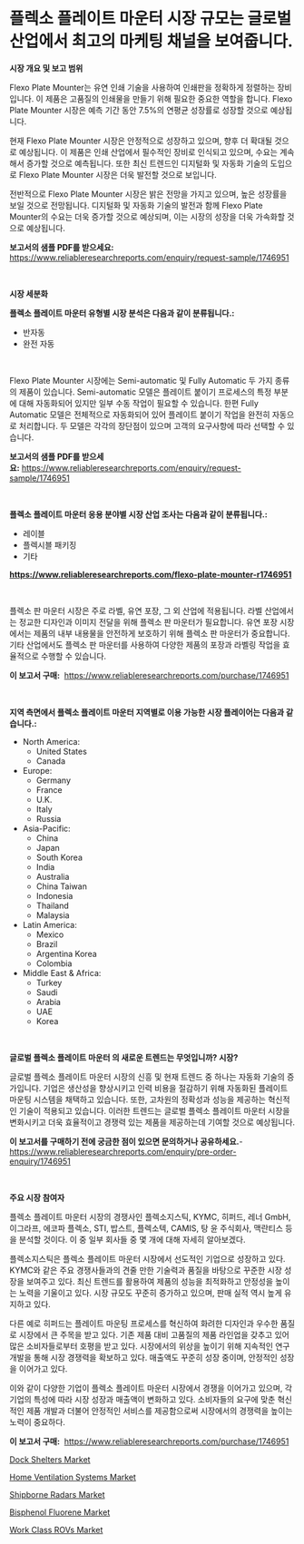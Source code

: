 <p><h1>플렉소 플레이트 마운터 시장 규모는 글로벌 산업에서 최고의 마케팅 채널을 보여줍니다.</h1></p><p><strong>시장 개요 및 보고 범위</strong></p>
<p><p>Flexo Plate Mounter는 유연 인쇄 기술을 사용하여 인쇄판을 정확하게 정렬하는 장비입니다. 이 제품은 고품질의 인쇄물을 만들기 위해 필요한 중요한 역할을 합니다. Flexo Plate Mounter 시장은 예측 기간 동안 7.5%의 연평균 성장률로 성장할 것으로 예상됩니다.</p><p>현재 Flexo Plate Mounter 시장은 안정적으로 성장하고 있으며, 향후 더 확대될 것으로 예상됩니다. 이 제품은 인쇄 산업에서 필수적인 장비로 인식되고 있으며, 수요는 계속해서 증가할 것으로 예측됩니다. 또한 최신 트렌드인 디지털화 및 자동화 기술의 도입으로 Flexo Plate Mounter 시장은 더욱 발전할 것으로 보입니다.</p><p>전반적으로 Flexo Plate Mounter 시장은 밝은 전망을 가지고 있으며, 높은 성장률을 보일 것으로 전망됩니다. 디지털화 및 자동화 기술의 발전과 함께 Flexo Plate Mounter의 수요는 더욱 증가할 것으로 예상되며, 이는 시장의 성장을 더욱 가속화할 것으로 예상됩니다.</p></p>
<p><strong>보고서의 샘플 PDF를 받으세요:</strong> <a href="https://www.reliableresearchreports.com/enquiry/request-sample/1746951">https://www.reliableresearchreports.com/enquiry/request-sample/1746951</a></p>
<p>&nbsp;</p>
<p><strong>시장 세분화</strong></p>
<p><strong>플렉소 플레이트 마운터 유형별 시장 분석은 다음과 같이 분류됩니다.:</strong></p>
<p><ul><li>반자동</li><li>완전 자동</li></ul></p>
<p>&nbsp;</p>
<p><p>Flexo Plate Mounter 시장에는 Semi-automatic 및 Fully Automatic 두 가지 종류의 제품이 있습니다. Semi-automatic 모델은 플레이트 붙이기 프로세스의 특정 부분에 대해 자동화되어 있지만 일부 수동 작업이 필요할 수 있습니다. 한편 Fully Automatic 모델은 전체적으로 자동화되어 있어 플레이트 붙이기 작업을 완전히 자동으로 처리합니다. 두 모델은 각각의 장단점이 있으며 고객의 요구사항에 따라 선택할 수 있습니다.</p></p>
<p><strong>보고서의 샘플 PDF를 받으세요:</strong>&nbsp;<a href="https://www.reliableresearchreports.com/enquiry/request-sample/1746951">https://www.reliableresearchreports.com/enquiry/request-sample/1746951</a></p>
<p>&nbsp;</p>
<p><strong> 플렉소 플레이트 마운터 응용 분야별 시장 산업 조사는 다음과 같이 분류됩니다.:</strong></p>
<p><ul><li>레이블</li><li>플렉시블 패키징</li><li>기타</li></ul></p>
<p><strong><a href="https://www.reliableresearchreports.com/flexo-plate-mounter-r1746951">https://www.reliableresearchreports.com/flexo-plate-mounter-r1746951</a></strong></p>
<p>&nbsp;</p>
<p><p>플렉소 판 마운터 시장은 주로 라벨, 유연 포장, 그 외 산업에 적용됩니다. 라벨 산업에서는 정교한 디자인과 이미지 전달을 위해 플렉소 판 마운터가 필요합니다. 유연 포장 시장에서는 제품의 내부 내용물을 안전하게 보호하기 위해 플렉소 판 마운터가 중요합니다. 기타 산업에서도 플렉소 판 마운터를 사용하여 다양한 제품의 포장과 라벨링 작업을 효율적으로 수행할 수 있습니다.</p></p>
<p><strong>이 보고서 구매:</strong>&nbsp; <a href="https://www.reliableresearchreports.com/purchase/1746951">https://www.reliableresearchreports.com/purchase/1746951</a></p>
<p>&nbsp;</p>
<p><strong>지역 측면에서 플렉소 플레이트 마운터 지역별로 이용 가능한 시장 플레이어는 다음과 같습니다.:</strong></p>
<p><ul>
    <li>
        North America:
        <ul>
            <li>United States</li>
            <li>Canada</li>
        </ul>
    </li>
    <li>
        Europe:
        <ul>
            <li>Germany</li>
            <li>France</li>
            <li>U.K.</li>
            <li>Italy</li>
            <li>Russia</li>
        </ul>
    </li>
    <li>
        Asia-Pacific:
        <ul>
            <li>China</li>
            <li>Japan</li>
            <li>South Korea</li>
            <li>India</li>
            <li>Australia</li>
            <li>China Taiwan</li>
            <li>Indonesia</li>
            <li>Thailand</li>
            <li>Malaysia</li>
        </ul>
    </li>
    <li>
        Latin America:
        <ul>
            <li>Mexico</li>
            <li>Brazil</li>
            <li>Argentina Korea</li>
            <li>Colombia</li>
        </ul>
    </li>
    <li>
        Middle East & Africa:
        <ul>
            <li>Turkey</li>
            <li>Saudi</li>
            <li>Arabia</li>
            <li>UAE</li>
            <li>Korea</li>
        </ul>
    </li>
    </ul></p>
<p>&nbsp;</p>
<p><strong>글로벌 플렉소 플레이트 마운터 의 새로운 트렌드는 무엇입니까? 시장?</strong></p>
<p><p>글로벌 플렉소 플레이트 마운터 시장의 신흥 및 현재 트렌드 중 하나는 자동화 기술의 증가입니다. 기업은 생산성을 향상시키고 인력 비용을 절감하기 위해 자동화된 플레이트 마운팅 시스템을 채택하고 있습니다. 또한, 고차원의 정확성과 성능을 제공하는 혁신적인 기술이 적용되고 있습니다. 이러한 트렌드는 글로벌 플렉소 플레이트 마운터 시장을 변화시키고 더욱 효율적이고 경쟁력 있는 제품을 제공하는데 기여할 것으로 예상됩니다.</p></p>
<p><strong>이 보고서를 구매하기 전에 궁금한 점이 있으면 문의하거나 공유하세요.</strong>- <a href="https://www.reliableresearchreports.com/enquiry/pre-order-enquiry/1746951">https://www.reliableresearchreports.com/enquiry/pre-order-enquiry/1746951</a></p>
<p>&nbsp;</p>
<p><strong>주요 시장 참여자</strong></p>
<p><p>플렉소 플레이트 마운터 시장의 경쟁사인 플렉소지스틱, KYMC, 히퍼드, 레너 GmbH, 이그라프, 에코파 플렉소, STI, 밥스트, 플렉소텍, CAMIS, 탕 윤 주식회사, 맥란티스 등을 분석할 것이다. 이 중 일부 회사들 중 몇 개에 대해 자세히 알아보겠다. </p><p>플렉소지스틱은 플렉소 플레이트 마운터 시장에서 선도적인 기업으로 성장하고 있다. KYMC와 같은 주요 경쟁사들과의 견줄 만한 기술력과 품질을 바탕으로 꾸준한 시장 성장을 보여주고 있다. 최신 트렌드를 활용하여 제품의 성능을 최적화하고 안정성을 높이는 노력을 기울이고 있다. 시장 규모도 꾸준히 증가하고 있으며, 판매 실적 역시 높게 유지하고 있다.</p><p>다른 예로 히퍼드는 플레이트 마운팅 프로세스를 혁신하여 화려한 디자인과 우수한 품질로 시장에서 큰 주목을 받고 있다. 기존 제품 대비 고품질의 제품 라인업을 갖추고 있어 많은 소비자들로부터 호평을 받고 있다. 시장에서의 위상을 높이기 위해 지속적인 연구개발을 통해 시장 경쟁력을 확보하고 있다. 매출액도 꾸준히 성장 중이며, 안정적인 성장을 이어가고 있다.</p><p>이와 같이 다양한 기업이 플렉소 플레이트 마운터 시장에서 경쟁을 이어가고 있으며, 각 기업의 특성에 따라 시장 성장과 매출액이 변화하고 있다. 소비자들의 요구에 맞춘 혁신적인 제품 개발과 더불어 안정적인 서비스를 제공함으로써 시장에서의 경쟁력을 높이는 노력이 중요하다.</p></p>
<p><strong>이 보고서 구매:</strong>&nbsp;&nbsp;<a href="https://www.reliableresearchreports.com/purchase/1746951">https://www.reliableresearchreports.com/purchase/1746951</a></p>
<p><p><a href="https://github.com/eeaveuhhh/Market-Research-Report-List-2/blob/main/dock-shelters-market.md">Dock Shelters Market</a></p><p><a href="https://view.publitas.com/reportprime-1/home-ventilation-systems-market-insights-into-market-cagr-market-trends-and-growth-strategies/">Home Ventilation Systems Market</a></p><p><a href="https://funky-papaya-cf4.notion.site/Shipborne-Radars-Market-Research-Report-Its-History-and-Forecast-2024-to-2031-10b9c2ed03e242e88cceecf8e59666eb">Shipborne Radars Market</a></p><p><a href="https://issuu.com/reportprime-2/docs/bisphenol-fluorene-market-size-2030.pptx">Bisphenol Fluorene Market</a></p><p><a href="https://github.com/khayangel/Market-Research-Report-List-2/blob/main/work-class-rovs-market.md">Work Class ROVs Market</a></p></p>